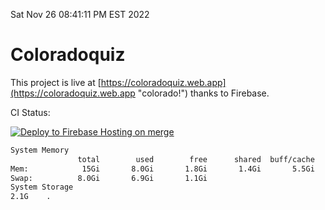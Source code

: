 Sat Nov 26 08:41:11 PM EST 2022

# Coloradoquiz


This project is live at [https://coloradoquiz.web.app](https://coloradoquiz.web.app "colorado!") thanks to Firebase.

CI Status: 

[![Deploy to Firebase Hosting on merge](https://github.com/teamkushal/coloradoquiz/actions/workflows/firebase-hosting-merge.yml/badge.svg)](https://github.com/teamkushal/coloradoquiz/actions/workflows/firebase-hosting-merge.yml)

```bash
System Memory
               total        used        free      shared  buff/cache   available
Mem:            15Gi       8.0Gi       1.8Gi       1.4Gi       5.5Gi       5.6Gi
Swap:          8.0Gi       6.9Gi       1.1Gi
System Storage
2.1G	.
